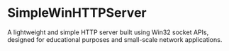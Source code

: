 # SimpleWinHTTPServer
A lightweight and simple HTTP server built using Win32 socket APIs, designed for educational purposes and small-scale network applications.
